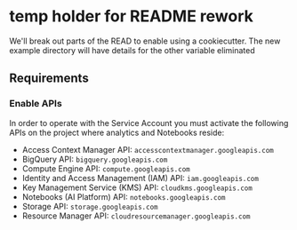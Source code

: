 # temp holder for README rework
We'll break out parts of the READ to enable using a cookiecutter.
The new example directory will have details for the other variable eliminated

## Requirements

### Enable APIs
In order to operate with the Service Account you must activate the following APIs on the project where analytics and Notebooks reside:

- Access Context Manager API: `accesscontextmanager.googleapis.com`
- BigQuery API: `bigquery.googleapis.com`
- Compute Engine API: `compute.googleapis.com`
- Identity and Access Management (IAM) API: `iam.googleapis.com`
- Key Management Service (KMS) API: `cloudkms.googleapis.com`
- Notebooks (AI Platform) API: `notebooks.googleapis.com`
- Storage API: `storage.googleapis.com`
- Resource Manager API: `cloudresourcemanager.googleapis.com`
